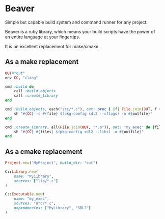 # Beaver

Simple but capable build system and command runner for any project.

Beaver is a ruby library, which means your build scripts have the power of an
entire language at your fingertips.

It is an excellent replacement for make/cmake.

## As a make replacement

```ruby
OUT="out"
env CC, "clang"

cmd :build do
    call :build_objects
    call :create_library
end

cmd :build_objects, each("src/*.c"), out: proc { |f| File.join(OUT, f + ".o") } do |file, outfile|
    sh "#{CC} -c #{file} $(pkg-config sdl2 --cflags) -o #{outfile}"
end

cmd :create_library, all(File.join(OUT, "*.o")), out: "my_exec" do |files, outfile|
    sh "#{CC} #{files} $(pkg-config sdl2 --libs) -o #{outfile}"
end
```

## As a cmake replacement

```ruby
Project.new("MyProject", build_dir: "out")

C::Library.new(
    name: "MyLibrary",
    sources: ["lib/*.c"]
)

C::Executable.new(
    name: "my_exec",
    sources: "src/*.c",
    dependencies: ["MyLibrary", "SDL2"]
)
```

